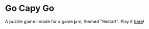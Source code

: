 # Go Capy Go
A puzzle game I made for a game jam, themed "Restart". Play it [here](https://nengyi-jonathan-jiang.github.io/Go-Capy-Go/)!

